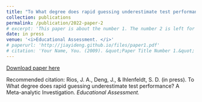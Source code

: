 ```yaml
---
title: "To What degree does rapid guessing underestimate test performance? A Meta-analytic Investigation"
collection: publications
permalink: /publication/2022-paper-2
# excerpt: 'This paper is about the number 1. The number 2 is left for future work.'
date: in press
venue: '<i>Educational Assessment. </i>'
# paperurl: 'http://jiayideng.github.io/files/paper1.pdf'
# citation: 'Your Name, You. (2009). &quot;Paper Title Number 1.&quot; <i>Applied Psychological Measurement.</i>.'
---
```


[Download paper here](http://jiayideng.github.io/files/paper1.pdf)

Recommended citation: Rios, J. A., Deng, J., & Ihlenfeldt, S. D. (in press). To What degree does rapid guessing underestimate test performance? A Meta-analytic Investigation. <i>Educational Assessment. </i>  